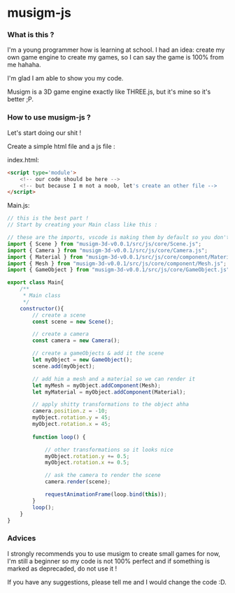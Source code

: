 # musigm-js

### What is this ? ####

I'm a young programmer how is learning at school.
I had an idea: create my own game engine to create my games, so I can say the game is 100% from me hahaha.

I'm glad I am able to show you my code.

Musigm is a 3D game engine exactly like THREE.js, but it's mine so it's better ;P.

### How to use musigm-js ? ###
Let's start doing our shit !

Create a simple html file and a js file :

index.html:
```html
<script type='module'>
    <!-- our code should be here -->
    <!-- but because I m not a noob, let's create an other file -->
</script>
```

Main.js:
```javascript
// this is the best part ! 
// Start by creating your Main class like this :

// these are the imports, vscode is making them by default so you don't have to worry about them :D
import { Scene } from "musigm-3d-v0.0.1/src/js/core/Scene.js";
import { Camera } from "musigm-3d-v0.0.1/src/js/core/Camera.js";
import { Material } from "musigm-3d-v0.0.1/src/js/core/component/Material.js";
import { Mesh } from "musigm-3d-v0.0.1/src/js/core/component/Mesh.js";
import { GameObject } from "musigm-3d-v0.0.1/src/js/core/GameObject.js";

export class Main{
    /**
     * Main class
     */
    constructor(){
        // create a scene
        const scene = new Scene();

        // create a camera
        const camera = new Camera();

        // create a gameObjects & add it the scene
        let myObject = new GameObject();
        scene.add(myObject);

        // add him a mesh and a material so we can render it
        let myMesh = myObject.addComponent(Mesh);
        let myMaterial = myObject.addComponent(Material);

        // apply shitty transformations to the object ahha
        camera.position.z = -10;
        myObject.rotation.y = 45;
        myObject.rotation.x = 45;
        
        function loop() {

            // other transformations so it looks nice 
            myObject.rotation.y += 0.5;
            myObject.rotation.x += 0.5;

            // ask the camera to render the scene
            camera.render(scene);

            requestAnimationFrame(loop.bind(this));
        }
        loop();
    }
}

```

### Advices ###
I strongly recommends you to use musigm to create small games for now, I'm still a beginner so my code is not 100% perfect and if something is marked as deprecaded, do not use it !

If you have any suggestions, please tell me and I would change the code :D.